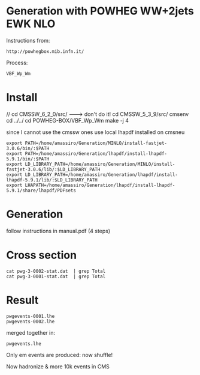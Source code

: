 Generation with POWHEG WW+2jets EWK NLO
=======

Instructions from:

    http://powhegbox.mib.infn.it/

Process:

    VBF_Wp_Wm


# Install

// cd CMSSW_6_2_0/src/    ---> don't do it!
cd CMSSW_5_3_9/src/
cmsenv
cd ../../
cd POWHEG-BOX/VBF_Wp_Wm
make -j 4


since I cannot use the cmssw ones
use local lhapdf installed on cmsneu

    export PATH=/home/amassiro/Generation/MINLO/install-fastjet-3.0.6/bin/:$PATH
    export PATH=/home/amassiro/Generation/lhapdf/install-lhapdf-5.9.1/bin/:$PATH
    export LD_LIBRARY_PATH=/home/amassiro/Generation/MINLO/install-fastjet-3.0.6/lib/:$LD_LIBRARY_PATH
    export LD_LIBRARY_PATH=/home/amassiro/Generation/lhapdf/install-lhapdf-5.9.1/lib/:$LD_LIBRARY_PATH
    export LHAPATH=/home/amassiro/Generation/lhapdf/install-lhapdf-5.9.1/share/lhapdf/PDFsets


# Generation

follow instructions in manual.pdf (4 steps)

# Cross section

    cat pwg-3-0002-stat.dat  | grep Total
    cat pwg-3-0001-stat.dat  | grep Total


# Result

    pwgevents-0001.lhe
    pwgevents-0002.lhe

merged together in:

    pwgevents.lhe

Only em events are produced: now shuffle!



Now hadronize & more 10k events in CMS









